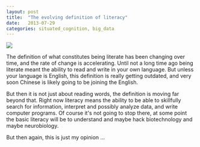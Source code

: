 ```yaml
---
layout: post
title:  "The evolving definition of literacy"
date:   2013-07-29
categories: situated_cognition, big_data
---
```


![](http://blogs-images.forbes.com/marketshare/files/2011/08/abc_blocks.jpg)

The definition of what constitutes being literate has been changing over time, and the rate of change is accelerating. Until not a long time ago being literate meant the ability to read and write in your own language. But unless your language is English, this definition is really getting outdated, and very soon Chinese is likely going to be joining the English. 

But then it is not just about reading words, the definition is moving far beyond that. Right now literacy means the ability to be able to skillfully search for information, interpret and possibly analyze data, and write computer programs. Of course it's not going to stop there, at some point the basic literacy will be to understand and maybe hack biotechnology and maybe neurobiology.

But then again, this is just my opinion ...